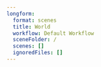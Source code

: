 ```yaml
---
longform:
  format: scenes
  title: World
  workflow: Default Workflow
  sceneFolder: /
  scenes: []
  ignoredFiles: []
---
```

